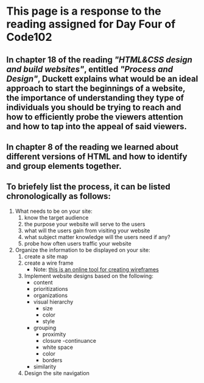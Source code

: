 # **This page is a response to the reading assigned for Day Four of Code102**

## In chapter 18 of the reading *"HTML&CSS design and build websites"*, entitled *"Process and Design"*, Duckett explains what would be an ideal approach to start the beginnings of a website, the importance of understanding they type of individuals you should be trying to reach and how to efficiently probe the viewers attention and how to tap into the appeal of said viewers. 

## In chapter 8 of the reading we learned about different versions of HTML and how to identify and group elements together.

## To briefely list the process, it can be listed chronologically as follows:

1. What needs to be on your site:
    1. know the target audience
    1. the purpose your website will serve to the users
    1. what will the users gain from visiting your website
    1. what subject matter knowledge will the users need if any?
    1. probe how often users traffic your website
1. Organize the information to be displayed on your site:
    1. create a site map
    1. create a wire frame
        - Note: [this is an online tool for creating wireframes](https://gomockingbird.com/projects/1we38mv/4gXVnC)
    1. Implement website designs based on the following:
        - content
        - prioritizations
        - organizations
        - visual hierarchy
            - size
            - color
            - style
        - grouping 
            - proximity
            - closure
            -continuance 
            - white space
            - color
            - borders
        - similarity
    1. Design the site navigation